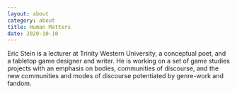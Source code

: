 ```yaml
---
layout: about
category: about
title: Human Matters
date: 2020-10-10
---
```


Eric  Stein  is  a lecturer at  Trinity  Western  University,  a  conceptual  poet,  and  a tabletop  game designer and writer. He is working on a set of game studies projects with an emphasis on bodies, communities of discourse, and the new communities and modes of discourse potentiated by genre-work and fandom.
